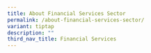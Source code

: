 ```yaml
---
title: About Financial Services Sector
permalink: /about-financial-services-sector/
variant: tiptap
description: ""
third_nav_title: Financial Services
---
```

